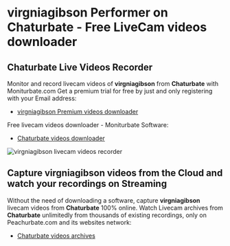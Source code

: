 # virgniagibson Performer on Chaturbate - Free LiveCam videos downloader

## Chaturbate Live Videos Recorder

Monitor and record livecam videos of **virgniagibson** from **Chaturbate** with Moniturbate.com
Get a premium trial for free by just and only registering with your Email address:
* [virgniagibson Premium videos downloader](https://moniturbate.com/request-demo-licence-key.html)

Free livecam videos downloader - Moniturbate Software:
* [Chaturbate videos downloader](https://moniturbate.com/moniturbate-download-software.html)

![virgniagibson livecam videos recorder](https://peachurnet.com/templates/moniturbate-software.png)


## Capture virgniagibson videos from the Cloud and watch your recordings on Streaming

Without the need of downloading a software, capture **virgniagibson** livecam videos from **Chaturbate** 100% online.
Watch Livecam archives from **Chaturbate** unlimitedly from thousands of existing recordings, only on Peachurbate.com and its websites network:
* [Chaturbate videos archives](https://peachurnet.com/)